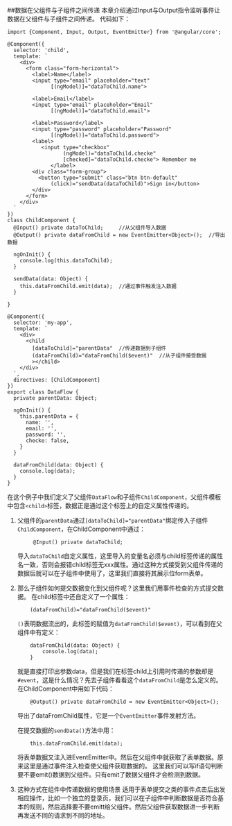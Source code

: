 ##数据在父组件与子组件之间传递
本章介绍通过Input与Output指令监听事件让数据在父组件与子组件之间传递。
代码如下：
```
import {Component, Input, Output, EventEmitter} from '@angular/core';

@Component({
  selector: 'child',
  template: `
    <div>
      <form class="form-horizontal">
        <label>Name</label>
        <input type="email" placeholder="text"
              [(ngModel)]="dataToChild.name">

        <label>Email</label>
        <input type="email" placeholder="Email"
              [(ngModel)]="dataToChild.email">

        <label>Password</label>
        <input type="password" placeholder="Password"
              [(ngModel)]="dataToChild.password">
        <label>
           <input type="checkbox"
                  (ngModel)="dataToChild.checke"
                  [checked]="dataToChild.checke"> Remember me
              </label>
        <div class="form-group">
          <button type="submit" class="btn btn-default"
              (click)="sendData(dataToChild)">Sign in</button>
        </div>
      </form>
    </div>
  `
})
class ChildComponent {
  @Input() private dataToChild;     //从父组件导入数据
  @Output() private dataFromChild = new EventEmitter<Object>();  //导出数据

  ngOnInit() {
    console.log(this.dataToChild);
  }

  sendData(data: Object) {
    this.dataFromChild.emit(data);  //通过事件触发注入数据
  }

}

@Component({
  selector: 'my-app',
  template: `
    <div>
      <child
        [dataToChild]="parentData"  //传递数据到子组件
        (dataFromChild)="dataFromChild($event)"  //从子组件接受数据
        ></child>
    </div>
  `,
  directives: [ChildComponent]
})
export class DataFlow {
  private parentData: Object;

  ngOnInit() {
    this.parentData = {
      name: '',
      email: '',
      password: '',
      checke: false,
    }
  }

  dataFromChild(data: Object) {
    console.log(data);
  }
}
```

在这个例子中我们定义了父组件`DataFlow`和子组件`ChildComponent`，父组件模板中包含`<child>`标签，数据正是通过这个标签上的自定义属性传递的。
1. 父组件的`parentData`通过`[dataToChild]="parentData"`绑定传入子组件 `ChildComponent`，在ChildComponent中通过：
    ```
         @Input() private dataToChild;
    ```
    导入`dataToChild`自定义属性，这里导入的变量名必须与child标签传递的属性名一致，否则会报错child标签无xxx属性。通过这种方式接受到父组件传递的数据后就可以在子组件中使用了，这里我们直接将其展示位form表单。

2. 那么子组件如何提交数据变化到父组件呢？这里我们用事件检查的方式提交数据。
    在child标签中还自定义了一个属性：
    ```
        (dataFromChild)="dataFromChild($event)"
    ```
    `()`表明数据流出的，此标签的赋值为`dataFromChild($event)`，可以看到在父组件中有定义：
    ```
        dataFromChild(data: Object) {
            console.log(data);
        }
    ```
    就是直接打印出参数data，但是我们在标签child上引用时传递的参数却是`#event`，这是什么情况？先去子组件看看这个`dataFromChild`是怎么定义的。
    在ChildComponent中用如下代码：
    ```
        @Output() private dataFromChild = new EventEmitter<Object>();
    ```
    导出了dataFromChild属性，它是一个`EventEmitter`事件发射方法。

   在提交数据的`sendData()`方法中用：

    ```
        this.dataFromChild.emit(data);
    ```
    将表单数据又注入进EventEmitter中。然后在父组件中就获取了表单数据。原来这里是通过事件注入检查使父组件获取数据的。 这里我们可以写if语句判断要不要emit()数据到父组件。只有emit了数据父组件才会检测到数据。

3. 这种方式在组件中传递数据的使用场景
    适用于表单提交之类的事件点击后出发相应操作，比如一个独立的登录页，我们可以在子组件中判断数据是否符合基本的规则，然后选择要不要emitt给父组件。然后父组件获取数据进一步判断再发送不同的请求到不同的地址。

